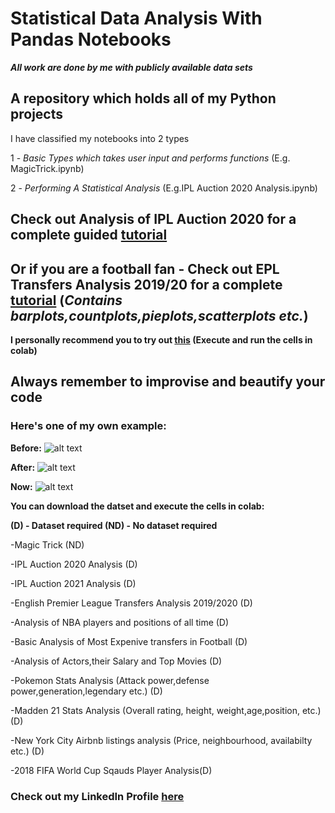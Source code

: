 # Statistical Data Analysis With Pandas Notebooks

***All work are done by me with publicly available data sets***

## A repository which holds all of my Python projects
 
I have classified my notebooks into 2 types

1 - *Basic Types which takes user input and performs functions* (E.g. MagicTrick.ipynb)

2 - *Performing A Statistical Analysis* (E.g.IPL Auction 2020 Analysis.ipynb)

## Check out Analysis of IPL Auction 2020 for a complete guided [tutorial](https://github.com/Thesavagecoder7784/PythonNotebooks/blob/master/Analysis%20of%20IPL%20Auction%202020.ipynb)
## Or if you are a football fan - Check out EPL Transfers Analysis 2019/20 for a complete [tutorial](https://github.com/Thesavagecoder7784/Statistical-Data-Analysis-With-Pandas/blob/master/English%20Premier%20League%20Transfers%20Analysis%202019-20.ipynb) (***Contains barplots,countplots,pieplots,scatterplots etc.***)

**I personally recommend you to try out [this](https://colab.research.google.com/drive/1JJSTd0jVsw_Wa82gsexqUCPT9ErfDT0W?usp=sharing)
(Execute and run the cells in colab)**

## Always remember to improvise and beautify your code

### Here's one of my own example:

**Before:**
![alt text](https://github.com/Thesavagecoder7784/images/blob/master/Number%20of%20players%20in%20each%20position%20IPL%20Auction%20Before.PNG)

**After:**
![alt text](https://github.com/Thesavagecoder7784/images/blob/master/Number%20of%20players%20in%20each%20position%20IPL%20Auction%20After.PNG)

**Now:**
![alt text](https://github.com/Thesavagecoder7784/images/blob/master/Number%20of%20players%20in%20each%20position%20IPL%20Auction%20Now.PNG)

**You can download the datset and execute the cells in colab:**

**(D) - Dataset required  (ND) - No dataset required**

-Magic Trick (ND)
 
-IPL Auction 2020 Analysis (D)

-IPL Auction 2021 Analysis (D)
  
-English Premier League Transfers Analysis 2019/2020 (D)
  
-Analysis of NBA players and positions of all time (D)
  
-Basic Analysis of Most Expenive transfers in Football (D)
  
-Analysis of Actors,their Salary and Top Movies (D)

-Pokemon Stats Analysis (Attack power,defense power,generation,legendary etc.) (D)

-Madden 21 Stats Analysis (Overall rating, height, weight,age,position, etc.) (D)

-New York City Airbnb listings analysis (Price, neighbourhood, availabilty etc.) (D)

-2018 FIFA World Cup Sqauds Player Analysis(D)

### Check out my LinkedIn Profile [here](https://www.linkedin.com/in/prabhat-palraj-237719172/)

